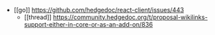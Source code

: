 - [[go]] https://github.com/hedgedoc/react-client/issues/443
  - [[thread]] https://community.hedgedoc.org/t/proposal-wikilinks-support-either-in-core-or-as-an-add-on/836
